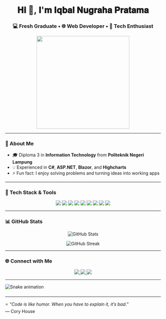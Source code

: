 <!-- Profil GitHub Iqbal Nugraha Pratama -->

<h1 align="center">𝐇𝐢 👋, 𝐈'𝐦 𝐈𝐪𝐛𝐚𝐥 𝐍𝐮𝐠𝐫𝐚𝐡𝐚 𝐏𝐫𝐚𝐭𝐚𝐦𝐚</h1>

<h3 align="center">
  <b>💻 Fresh Graduate</b> • <b>🌐 Web Developer</b> • <b>🚀 Tech Enthusiast</b>
</h3>

<p align="center">
  <img src="https://media2.giphy.com/media/v1.Y2lkPTc5MGI3NjExbmk0MjczZG80bXhvZW8yam1peXg4MjBqOXhjb3c5Mno2dDJpYnl0NyZlcD12MV9pbnRlcm5hbF9naWZfYnlfaWQmY3Q9Zw/6yU7IF9L3950A/giphy.gif" width="300"/>
</p>

---

### 🚀 About Me

-   🎓 Diploma 3 in **Information Technology** from **Politeknik Negeri Lampung**
-   💡 Experienced in **C#**, **ASP.NET**, **Blazor**, and **Highcharts**
-   ⚡ Fun fact: I enjoy solving problems and turning ideas into working apps

---

### 🧰 Tech Stack & Tools

<p align="center">
  <img src="https://img.shields.io/badge/C%23-239120?style=for-the-badge&logo=c-sharp&logoColor=white"/>
  <img src="https://img.shields.io/badge/.NET-512BD4?style=for-the-badge&logo=dotnet&logoColor=white"/>
  <img src="https://img.shields.io/badge/Blazor-5C2D91?style=for-the-badge&logo=blazor&logoColor=white"/>
  <img src="https://img.shields.io/badge/PHP-777BB4?style=for-the-badge&logo=php&logoColor=white"/>
  <img src="https://img.shields.io/badge/CodeIgniter%204-EF4223?style=for-the-badge&logo=codeigniter&logoColor=white"/>
  <img src="https://img.shields.io/badge/HTML5-E34F26?style=for-the-badge&logo=html5&logoColor=white"/>
  <img src="https://img.shields.io/badge/Highcharts-005C97?style=for-the-badge&logo=highcharts&logoColor=white"/>
  <img src="https://img.shields.io/badge/PostgreSQL-336791?style=for-the-badge&logo=postgresql&logoColor=white"/>
  <img src="https://img.shields.io/badge/SQL-00758F?style=for-the-badge&logo=database&logoColor=white"/>
</p>

---

### 📊 GitHub Stats

<p align="center">
  <img src="https://github-readme-stats.vercel.app/api?username=iqbalnugrahap&show_icons=true&theme=tokyonight" alt="GitHub Stats" />
</p>

<p align="center">
  <img src="https://github-readme-streak-stats.herokuapp.com/?user=iqbalnugrahap&theme=tokyonight" alt="GitHub Streak" />
</p>

---

### 🌐 Connect with Me

<p align="center">
  <a href="https://www.linkedin.com/in/iqbal-nugraha-pratama-01972a385/" target="_blank">
    <img src="https://img.shields.io/badge/LinkedIn-0077B5?style=for-the-badge&logo=linkedin&logoColor=white"/>
  </a>
  <a href="mailto:iqbalnugrahapratama@gmail.com">
    <img src="https://img.shields.io/badge/Gmail-D14836?style=for-the-badge&logo=gmail&logoColor=white"/>
  </a>
  <a href="https://iqbalnugrahapratama.github.io/Portofolio/" target="_blank">
    <img src="https://img.shields.io/badge/Portfolio-24292F?style=for-the-badge&logo=githubpages&logoColor=white"/>
  </a>
</p>

---

<img src="https://raw.githubusercontent.com/iqbalnugrahap/iqbalnugrahap/output/snake.svg" alt="Snake animation" />

###


---

⭐️ _“Code is like humor. When you have to explain it, it’s bad.”_  
— Cory House

